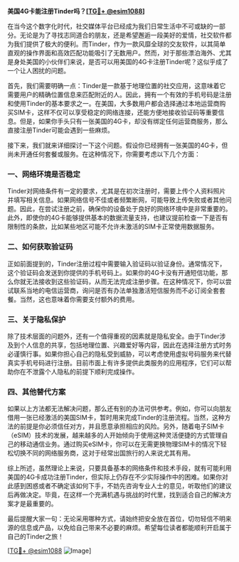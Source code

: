 **美国4G卡能注册Tinder吗？[[TG💪+ @esim1088](https://t.me/s/esim1088)]**

在当今这个数字化时代，社交媒体平台已经成为我们日常生活中不可或缺的一部分。无论是为了寻找志同道合的朋友，还是希望邂逅一段美好的爱情，社交软件都为我们提供了极大的便利。而Tinder，作为一款风靡全球的交友软件，以其简单直观的操作界面和高效匹配功能吸引了无数用户。然而，对于那些漂泊海外、尤其是身处美国的小伙伴们来说，是否可以用美国的4G卡注册Tinder呢？这似乎成了一个让人困扰的问题。

首先，我们需要明确一点：Tinder是一款基于地理位置的社交应用，这意味着它需要用户的精确位置信息来匹配附近的人。因此，拥有一个有效的手机号码是注册和使用Tinder的基本要求之一。在美国，大多数用户都会选择通过本地运营商购买SIM卡，这样不仅可以享受稳定的网络连接，还能方便地接收验证码等重要信息。但是，如果你手头只有一张美国的4G卡，却没有绑定任何运营商服务，那么直接注册Tinder可能会遇到一些麻烦。

接下来，我们就来详细探讨一下这个问题。假设你已经拥有一张美国的4G卡，但尚未开通任何套餐或服务。在这种情况下，你需要考虑以下几个方面：

### 一、网络环境是否稳定

Tinder对网络条件有一定的要求，尤其是在初次注册时，需要上传个人资料照片并填写相关信息。如果网络信号不佳或者频繁断网，可能导致上传失败或者其他问题。因此，在尝试注册之前，确保你的设备处于良好的网络环境中是非常重要的。此外，即使你的4G卡能够提供基本的数据流量支持，也建议提前检查一下是否有限制性的条款，比如某些地区可能不允许未激活的SIM卡正常使用数据服务。

### 二、如何获取验证码

正如前面提到的，Tinder注册过程中需要输入验证码以验证身份。通常情况下，这个验证码会发送到你提供的手机号码上。如果你的4G卡没有开通短信功能，那么你就无法接收到这些验证码，从而无法完成注册步骤。在这种情况下，你可以尝试联系当地的电信运营商，询问是否有办法单独激活短信服务而不必订阅全套套餐。当然，这也意味着你需要支付额外的费用。

### 三、关于隐私保护

除了技术层面的问题外，还有一个值得重视的因素就是隐私安全。由于Tinder涉及到个人信息的共享，包括地理位置、兴趣爱好等内容，因此在选择注册方式时务必谨慎行事。如果你担心自己的隐私受到威胁，可以考虑使用虚拟号码服务来代替真实手机号码进行注册。目前市面上有许多提供此类服务的应用程序，它们可以帮助你在不泄露个人隐私的前提下顺利完成操作。

### 四、其他替代方案

如果以上方法都无法解决问题，那么还有别的办法可供参考。例如，你可以向朋友借用一张已经激活的美国SIM卡，暂时用来完成Tinder的注册流程。当然，这种方法的前提是你必须信任对方，并且愿意承担相应的风险。另外，随着电子SIM卡（eSIM）技术的发展，越来越多的人开始倾向于使用这种灵活便捷的方式管理自己的移动通信业务。通过购买eSIM卡，你可以在无需更换物理SIM卡的情况下轻松切换不同的网络服务商，这对于经常出国旅行的人来说尤其有用。

综上所述，虽然理论上来说，只要具备基本的网络条件和技术手段，就有可能利用美国的4G卡成功注册Tinder，但实际上仍存在不少实际操作中的困难。如果你对此感到困惑或者不确定该如何下手，不妨先咨询专业人士的意见，听取他们的建议后再做决定。毕竟，在这样一个充满机遇与挑战的时代里，找到适合自己的解决方案才是最重要的。

最后提醒大家一句：无论采用哪种方式，请始终把安全放在首位，切勿轻信不明来源的信息或产品，以免给自己带来不必要的麻烦。希望每位读者都能顺利开启属于自己的Tinder之旅！

[[TG💪+ @esim1088](https://t.me/s/esim1088) ![Image](https://i.postimg.cc/4NQfJmqS/Snipaste-2025-05-13-00-14-12.png)]